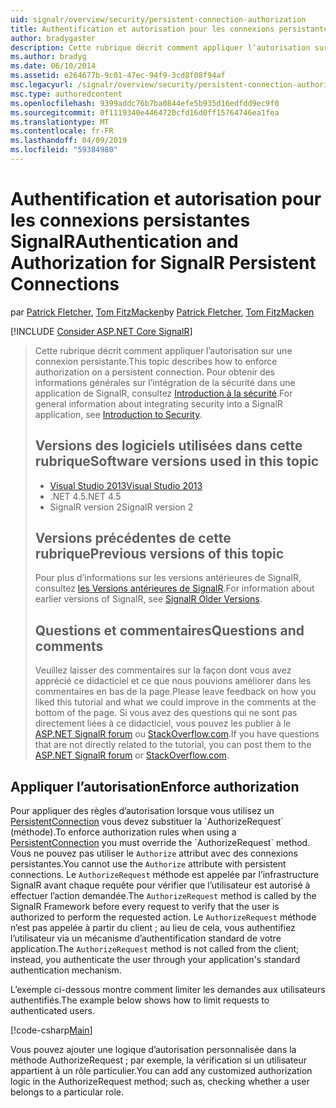 ```yaml
---
uid: signalr/overview/security/persistent-connection-authorization
title: Authentification et autorisation pour les connexions persistantes SignalR | Microsoft Docs
author: bradygaster
description: Cette rubrique décrit comment appliquer l’autorisation sur une connexion persistante. Pour des informations générales sur l’intégration de la sécurité dans une application SignalR,...
ms.author: bradyg
ms.date: 06/10/2014
ms.assetid: e264677b-9c01-47ec-94f9-3cd8f08f94af
msc.legacyurl: /signalr/overview/security/persistent-connection-authorization
msc.type: authoredcontent
ms.openlocfilehash: 9399addc76b7ba0844efe5b935d16edfdd9ec9f0
ms.sourcegitcommit: 0f1119340e4464720cfd16d0ff15764746ea1fea
ms.translationtype: MT
ms.contentlocale: fr-FR
ms.lasthandoff: 04/09/2019
ms.locfileid: "59384980"
---
```

# <a name="authentication-and-authorization-for-signalr-persistent-connections"></a><span data-ttu-id="7f0ed-104">Authentification et autorisation pour les connexions persistantes SignalR</span><span class="sxs-lookup"><span data-stu-id="7f0ed-104">Authentication and Authorization for SignalR Persistent Connections</span></span>

<span data-ttu-id="7f0ed-105">par [Patrick Fletcher](https://github.com/pfletcher), [Tom FitzMacken](https://github.com/tfitzmac)</span><span class="sxs-lookup"><span data-stu-id="7f0ed-105">by [Patrick Fletcher](https://github.com/pfletcher), [Tom FitzMacken](https://github.com/tfitzmac)</span></span>

[!INCLUDE [Consider ASP.NET Core SignalR](~/includes/signalr/signalr-version-disambiguation.md)]

> <span data-ttu-id="7f0ed-106">Cette rubrique décrit comment appliquer l’autorisation sur une connexion persistante.</span><span class="sxs-lookup"><span data-stu-id="7f0ed-106">This topic describes how to enforce authorization on a persistent connection.</span></span> <span data-ttu-id="7f0ed-107">Pour obtenir des informations générales sur l’intégration de la sécurité dans une application de SignalR, consultez [Introduction à la sécurité](introduction-to-security.md).</span><span class="sxs-lookup"><span data-stu-id="7f0ed-107">For general information about integrating security into a SignalR application, see [Introduction to Security](introduction-to-security.md).</span></span>
>
> ## <a name="software-versions-used-in-this-topic"></a><span data-ttu-id="7f0ed-108">Versions des logiciels utilisées dans cette rubrique</span><span class="sxs-lookup"><span data-stu-id="7f0ed-108">Software versions used in this topic</span></span>
>
>
> - [<span data-ttu-id="7f0ed-109">Visual Studio 2013</span><span class="sxs-lookup"><span data-stu-id="7f0ed-109">Visual Studio 2013</span></span>](https://my.visualstudio.com/Downloads?q=visual%20studio%202013)
> - <span data-ttu-id="7f0ed-110">.NET 4.5</span><span class="sxs-lookup"><span data-stu-id="7f0ed-110">.NET 4.5</span></span>
> - <span data-ttu-id="7f0ed-111">SignalR version 2</span><span class="sxs-lookup"><span data-stu-id="7f0ed-111">SignalR version 2</span></span>
>
>
>
> ## <a name="previous-versions-of-this-topic"></a><span data-ttu-id="7f0ed-112">Versions précédentes de cette rubrique</span><span class="sxs-lookup"><span data-stu-id="7f0ed-112">Previous versions of this topic</span></span>
>
> <span data-ttu-id="7f0ed-113">Pour plus d’informations sur les versions antérieures de SignalR, consultez [les Versions antérieures de SignalR](../older-versions/index.md).</span><span class="sxs-lookup"><span data-stu-id="7f0ed-113">For information about earlier versions of SignalR, see [SignalR Older Versions](../older-versions/index.md).</span></span>
>
> ## <a name="questions-and-comments"></a><span data-ttu-id="7f0ed-114">Questions et commentaires</span><span class="sxs-lookup"><span data-stu-id="7f0ed-114">Questions and comments</span></span>
>
> <span data-ttu-id="7f0ed-115">Veuillez laisser des commentaires sur la façon dont vous avez apprécié ce didacticiel et ce que nous pouvions améliorer dans les commentaires en bas de la page.</span><span class="sxs-lookup"><span data-stu-id="7f0ed-115">Please leave feedback on how you liked this tutorial and what we could improve in the comments at the bottom of the page.</span></span> <span data-ttu-id="7f0ed-116">Si vous avez des questions qui ne sont pas directement liées à ce didacticiel, vous pouvez les publier à le [ASP.NET SignalR forum](https://forums.asp.net/1254.aspx/1?ASP+NET+SignalR) ou [StackOverflow.com](http://stackoverflow.com/).</span><span class="sxs-lookup"><span data-stu-id="7f0ed-116">If you have questions that are not directly related to the tutorial, you can post them to the [ASP.NET SignalR forum](https://forums.asp.net/1254.aspx/1?ASP+NET+SignalR) or [StackOverflow.com](http://stackoverflow.com/).</span></span>


## <a name="enforce-authorization"></a><span data-ttu-id="7f0ed-117">Appliquer l’autorisation</span><span class="sxs-lookup"><span data-stu-id="7f0ed-117">Enforce authorization</span></span>

<span data-ttu-id="7f0ed-118">Pour appliquer des règles d’autorisation lorsque vous utilisez un [PersistentConnection](https://msdn.microsoft.com/library/microsoft.aspnet.signalr.persistentconnection(v=vs.111).aspx) vous devez substituer la `AuthorizeRequest` (méthode).</span><span class="sxs-lookup"><span data-stu-id="7f0ed-118">To enforce authorization rules when using a [PersistentConnection](https://msdn.microsoft.com/library/microsoft.aspnet.signalr.persistentconnection(v=vs.111).aspx) you must override the `AuthorizeRequest` method.</span></span> <span data-ttu-id="7f0ed-119">Vous ne pouvez pas utiliser le `Authorize` attribut avec des connexions persistantes.</span><span class="sxs-lookup"><span data-stu-id="7f0ed-119">You cannot use the `Authorize` attribute with persistent connections.</span></span> <span data-ttu-id="7f0ed-120">Le `AuthorizeRequest` méthode est appelée par l’infrastructure SignalR avant chaque requête pour vérifier que l’utilisateur est autorisé à effectuer l’action demandée.</span><span class="sxs-lookup"><span data-stu-id="7f0ed-120">The `AuthorizeRequest` method is called by the SignalR Framework before every request to verify that the user is authorized to perform the requested action.</span></span> <span data-ttu-id="7f0ed-121">Le `AuthorizeRequest` méthode n’est pas appelée à partir du client ; au lieu de cela, vous authentifiez l’utilisateur via un mécanisme d’authentification standard de votre application.</span><span class="sxs-lookup"><span data-stu-id="7f0ed-121">The `AuthorizeRequest` method is not called from the client; instead, you authenticate the user through your application's standard authentication mechanism.</span></span>

<span data-ttu-id="7f0ed-122">L’exemple ci-dessous montre comment limiter les demandes aux utilisateurs authentifiés.</span><span class="sxs-lookup"><span data-stu-id="7f0ed-122">The example below shows how to limit requests to authenticated users.</span></span>

[!code-csharp[Main](persistent-connection-authorization/samples/sample1.cs)]

<span data-ttu-id="7f0ed-123">Vous pouvez ajouter une logique d’autorisation personnalisée dans la méthode AuthorizeRequest ; par exemple, la vérification si un utilisateur appartient à un rôle particulier.</span><span class="sxs-lookup"><span data-stu-id="7f0ed-123">You can add any customized authorization logic in the AuthorizeRequest method; such as, checking whether a user belongs to a particular role.</span></span>

